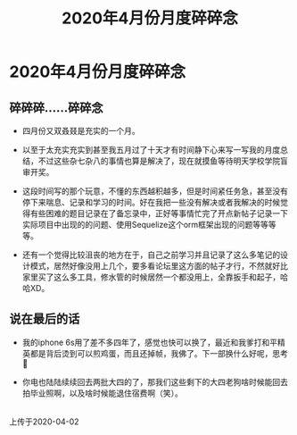 ﻿---
title: 2020年4月份月度碎碎念
tags: 
      - 杂谈
---

2020年4月份月度碎碎念
=================================

碎碎碎……碎碎念
-------------------------

- 四月份又双叒叕是充实的一个月。<!--more-->

- 以至于太充实充实到甚至我五月过了十天才有时间静下心来写一写我的月度总结，不过这些杂七杂八的事情也算是解决了，现在就摸鱼等待明天学校学院盲审开奖。

- 这段时间写的那个玩意，不懂的东西越积越多，但是时间紧任务急，甚至没有停下来喘息、记录和学习的时间。好在我把一些没有解决或者我解决的时候觉得有些困难的题目记录在了备忘录中，正好等事情忙完了开点新帖子记录一下实际项目中出现的的问题、使用Sequelize这个orm框架出现的问题等等等等。

- 还有一个觉得比较沮丧的地方在于，自己之前学习并且记录了这么多笔记的设计模式，居然好像没用上几个，要多看论坛里这方面的帖子才行，不然就好比家里买了这么多工具，修水管的时候居然一个都没用上，全靠扳手和起子，哈哈XD。


说在最后的话
----------------

- 我的iphone 6s用了差不多四年了，感觉也快可以换了，最近和我爹打和平精英都是背后烫到可以煎鸡蛋，而且还掉帧，我佛了。下一部换什么好呢，思考🤔

- 你电也陆陆续续回去两批大四的了，那我们这些剩下的大四老狗啥时候能回去拍毕业照啊，以及啥时候能退住宿费啊（笑）。


<br>
上传于2020-04-02

